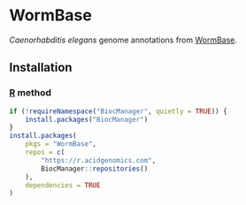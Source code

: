 # WormBase

*Caenorhabditis elegans* genome annotations from [WormBase][].

## Installation

### [R][] method

```r
if (!requireNamespace("BiocManager", quietly = TRUE)) {
    install.packages("BiocManager")
}
install.packages(
    pkgs = "WormBase",
    repos = c(
        "https://r.acidgenomics.com",
        BiocManager::repositories()
    ),
    dependencies = TRUE
)
```

[r]: https://www.r-project.org/
[wormbase]: https://www.wormbase.org/
